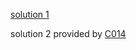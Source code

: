 [solution 1](https://github.com/ceclin/0ctf-2021-finals-soln-buggy-loader) 

solution 2 provided by [C014](https://github.com/c014)
